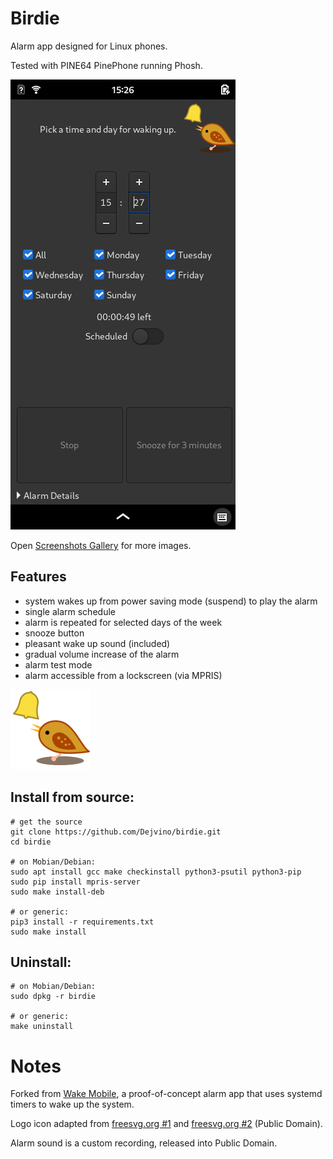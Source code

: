 # Birdie
Alarm app designed for Linux phones.

Tested with PINE64 PinePhone running Phosh.

![Screenshot](screenshots/default.png)

Open [Screenshots Gallery](./screenshots/README.md) for more images.

## Features
- system wakes up from power saving mode (suspend) to play the alarm
- single alarm schedule
- alarm is repeated for selected days of the week
- snooze button
- pleasant wake up sound (included)
- gradual volume increase of the alarm
- alarm test mode
- alarm accessible from a lockscreen (via MPRIS)

![Logo](com.github.dejvino.birdie.png)

## Install from source:

```
# get the source
git clone https://github.com/Dejvino/birdie.git
cd birdie

# on Mobian/Debian:
sudo apt install gcc make checkinstall python3-psutil python3-pip
sudo pip install mpris-server
sudo make install-deb

# or generic:
pip3 install -r requirements.txt
sudo make install
```

## Uninstall:

```
# on Mobian/Debian:
sudo dpkg -r birdie

# or generic:
make uninstall
```

# Notes
Forked from [Wake Mobile](https://gitlab.gnome.org/kailueke/wake-mobile), a proof-of-concept alarm app that uses systemd timers to wake up the system.

Logo icon adapted from [freesvg.org #1](https://freesvg.org/1526107263) and [freesvg.org #2](https://freesvg.org/1552814098) (Public Domain).

Alarm sound is a custom recording, released into Public Domain.
